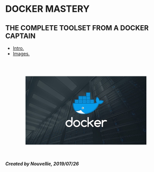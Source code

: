  # DOCKER MASTERY
## THE COMPLETE TOOLSET FROM A DOCKER CAPTAIN

- [Intro.](https://github.com/Nouvellie/docker-1st/tree/docker/course/01.intro)
- [Images.](https://github.com/Nouvellie/docker-1st/tree/docker/course/02.images)

<br><br><p align="center">
  <img width="75%" height="75%" src="https://github.com/Nouvellie/docker-1st/blob/docker/course/img/docker-1st-logo.jpg" alt="Docker Mastery: The complete toolset from a docker captain">
</p>

<br><br>
***Created by Nouvellie, 2019/07/26***